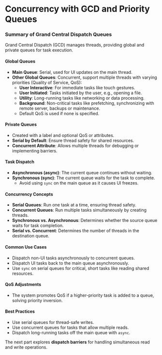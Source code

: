 # Concurrency with GCD and Priority Queues

### Summary of Grand Central Dispatch Queues

Grand Central Dispatch (GCD) manages threads, providing global and private queues for task execution. 

#### **Global Queues**
- **Main Queue**: Serial, used for UI updates on the main thread.
- **Other Global Queues**: Concurrent, support multiple threads with varying priorities (Quality of Service, QoS):
  - **User Interactive**: For immediate tasks like touch gestures.
  - **User Initiated**: Tasks initiated by the user, e.g., opening a file.
  - **Utility**: Long-running tasks like networking or data processing.
  - **Background**: Non-critical tasks like prefetching, synchronizing with remote server, backups or maintenance.
  - Default QoS is used if none is specified.

#### **Private Queues**
- Created with a label and optional QoS or attributes.
- **Serial by Default**: Ensure thread safety for shared resources.
- **Concurrent Attribute**: Allows multiple threads for debugging or implementing barriers.

#### **Task Dispatch**
- **Asynchronous (async)**: The current queue continues without waiting.
- **Synchronous (sync)**: The current queue waits for the task to complete.
  - Avoid using `sync` on the main queue as it causes UI freezes.

#### **Concurrency Concepts**
- **Serial Queues**: Run one task at a time, ensuring thread safety.
- **Concurrent Queues**: Run multiple tasks simultaneously by creating threads.
- **Synchronous vs. Asynchronous**: Determines whether the source queue waits for task completion.
- **Serial vs. Concurrent**: Determines the number of threads in the destination queue.

#### **Common Use Cases**
- Dispatch non-UI tasks asynchronously to concurrent queues.
- Dispatch UI tasks back to the main queue asynchronously.
- Use `sync` on serial queues for critical, short tasks like reading shared resources.

#### **QoS Adjustments**
- The system promotes QoS if a higher-priority task is added to a queue, solving priority inversion.

#### **Best Practices**
- Use serial queues for thread-safe writes.
- Use concurrent queues for tasks that allow multiple reads.
- Dispatch long-running tasks off the main queue with `async`.

The next part explores **dispatch barriers** for handling simultaneous read and write operations.
